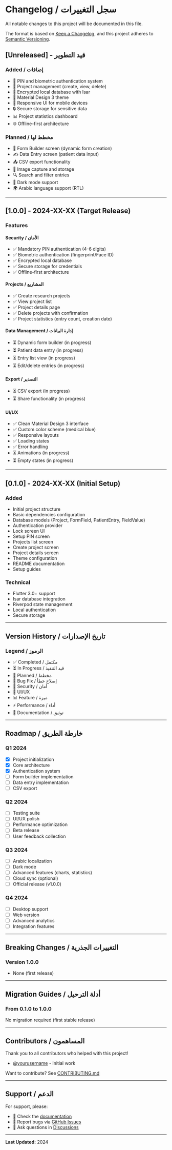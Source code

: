 # Changelog / سجل التغييرات

All notable changes to this project will be documented in this file.

The format is based on [Keep a Changelog](https://keepachangelog.com/en/1.0.0/),
and this project adheres to [Semantic Versioning](https://semver.org/spec/v2.0.0.html).

## [Unreleased] - قيد التطوير

### Added / إضافات
- 🔐 PIN and biometric authentication system
- 📁 Project management (create, view, delete)
- 💾 Encrypted local database with Isar
- 🎨 Material Design 3 theme
- 📱 Responsive UI for mobile devices
- 🔒 Secure storage for sensitive data
- 📊 Project statistics dashboard
- 🌐 Offline-first architecture

### Planned / مخطط لها
- 📝 Form Builder screen (dynamic form creation)
- ✍️ Data Entry screen (patient data input)
- 📤 CSV export functionality
- 📸 Image capture and storage
- 🔍 Search and filter entries
- 🌙 Dark mode support
- 🌍 Arabic language support (RTL)

---

## [1.0.0] - 2024-XX-XX (Target Release)

### Features

#### Security / الأمان
- ✅ Mandatory PIN authentication (4-6 digits)
- ✅ Biometric authentication (fingerprint/Face ID)
- ✅ Encrypted local database
- ✅ Secure storage for credentials
- ✅ Offline-first architecture

#### Projects / المشاريع
- ✅ Create research projects
- ✅ View project list
- ✅ Project details page
- ✅ Delete projects with confirmation
- ✅ Project statistics (entry count, creation date)

#### Data Management / إدارة البيانات
- ⏳ Dynamic form builder (in progress)
- ⏳ Patient data entry (in progress)
- ⏳ Entry list view (in progress)
- ⏳ Edit/delete entries (in progress)

#### Export / التصدير
- ⏳ CSV export (in progress)
- ⏳ Share functionality (in progress)

#### UI/UX
- ✅ Clean Material Design 3 interface
- ✅ Custom color scheme (medical blue)
- ✅ Responsive layouts
- ✅ Loading states
- ✅ Error handling
- ⏳ Animations (in progress)
- ⏳ Empty states (in progress)

---

## [0.1.0] - 2024-XX-XX (Initial Setup)

### Added
- Initial project structure
- Basic dependencies configuration
- Database models (Project, FormField, PatientEntry, FieldValue)
- Authentication provider
- Lock screen UI
- Setup PIN screen
- Projects list screen
- Create project screen
- Project details screen
- Theme configuration
- README documentation
- Setup guides

### Technical
- Flutter 3.0+ support
- Isar database integration
- Riverpod state management
- Local authentication
- Secure storage

---

## Version History / تاريخ الإصدارات

### Legend / الرموز
- ✅ Completed / مكتمل
- ⏳ In Progress / قيد التنفيذ
- 📝 Planned / مخطط
- 🐛 Bug Fix / إصلاح خطأ
- 🔐 Security / أمان
- 🎨 UI/UX
- 📊 Feature / ميزة
- ⚡ Performance / أداء
- 📖 Documentation / توثيق

---

## Roadmap / خارطة الطريق

### Q1 2024
- [x] Project initialization
- [x] Core architecture
- [x] Authentication system
- [ ] Form builder implementation
- [ ] Data entry implementation
- [ ] CSV export

### Q2 2024
- [ ] Testing suite
- [ ] UI/UX polish
- [ ] Performance optimization
- [ ] Beta release
- [ ] User feedback collection

### Q3 2024
- [ ] Arabic localization
- [ ] Dark mode
- [ ] Advanced features (charts, statistics)
- [ ] Cloud sync (optional)
- [ ] Official release (v1.0.0)

### Q4 2024
- [ ] Desktop support
- [ ] Web version
- [ ] Advanced analytics
- [ ] Integration features

---

## Breaking Changes / التغييرات الجذرية

### Version 1.0.0
- None (first release)

---

## Migration Guides / أدلة الترحيل

### From 0.1.0 to 1.0.0
No migration required (first stable release)

---

## Contributors / المساهمون

Thank you to all contributors who helped with this project!

- [@yourusername](https://github.com/yourusername) - Initial work

Want to contribute? See [CONTRIBUTING.md](CONTRIBUTING.md)

---

## Support / الدعم

For support, please:
- 📖 Check the [documentation](README.md)
- 🐛 Report bugs via [GitHub Issues](https://github.com/yourusername/med-research-assistant/issues)
- 💬 Ask questions in [Discussions](https://github.com/yourusername/med-research-assistant/discussions)

---

**Last Updated:** 2024
